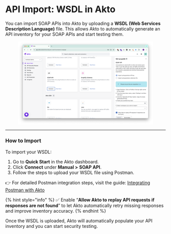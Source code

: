 # API Import: WSDL in Akto

You can import SOAP APIs into Akto by uploading a **WSDL (Web Services Description Language)** file. This allows Akto to automatically generate an API inventory for your SOAP APIs and start testing them.

<figure><img src="../../.gitbook/assets/image (2) (1) (1) (1) (1) (1) (1) (1) (1) (1).png" alt=""><figcaption></figcaption></figure>

***

### How to Import

To import your WSDL:

1. Go to **Quick Start** in the Akto dashboard.
2. Click **Connect** under **Manual >** **SOAP API**.
3. Follow the steps to upload your WSDL file using Postman.

👉 For detailed Postman integration steps, visit the guide: [Integrating Postman with Akto](postman.md#integrating-postman)

{% hint style="info" %}
✅ Enable “**Allow Akto to replay API requests if responses are not found**” to let Akto automatically retry missing responses and improve inventory accuracy.
{% endhint %}

Once the WSDL is uploaded, Akto will automatically populate your API inventory and you can start security testing.
